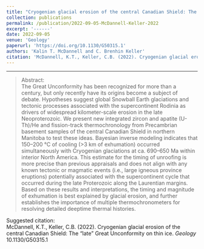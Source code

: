 ```yaml
---
title: "Cryogenian glacial erosion of the central Canadian Shield: The “late” Great Unconformity on thin ice"
collection: publications
permalink: /publication/2022-09-05-McDannell-Keller-2022
excerpt: '------'
date: 2022-09-05
venue: 'Geology'
paperurl: 'https://doi.org/10.1130/G50315.1'
authors: 'Kalin T. McDannell and C. Brenhin Keller'
citation: 'McDannell, K.T., Keller, C.B. (2022). Cryogenian glacial erosion of the central Canadian Shield: The “late” Great Unconformity on thin ice. <i>Geology</i> 10.1130/G50315.1'
---
```


------

>Abstract: <br/>The Great Unconformity has been recognized for more than a century, but only recently have its origins become a subject of debate. Hypotheses suggest global Snowball Earth glaciations and tectonic processes associated with the supercontinent Rodinia as drivers of widespread kilometer-scale erosion in the late Neoproterozoic. We present new integrated zircon and apatite (U-Th)/He and fission-track thermochronology from Precambrian basement samples of the central Canadian Shield in northern Manitoba to test these ideas. Bayesian inverse modeling indicates that 150–200 °C of cooling (>3 km of exhumation) occurred simultaneously with Cryogenian glaciations at ca. 690–650 Ma within interior North America. This estimate for the timing of unroofing is more precise than previous appraisals and does not align with any known tectonic or magmatic events (i.e., large igneous province eruptions) potentially associated with the supercontinent cycle that occurred during the late Proterozoic along the Laurentian margins. Based on these results and interpretations, the timing and magnitude of exhumation is best explained by glacial erosion, and further establishes the importance of multiple thermochronometers for resolving detailed deeptime thermal histories.

Suggested citation: <br/>McDannell, K.T., Keller, C.B. (2022). Cryogenian glacial erosion of the central Canadian Shield: The “late” Great Unconformity on thin ice. <i>Geology</i> 10.1130/G50315.1